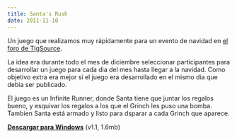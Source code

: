 ```yaml
---
title: Santa's Rush
date: 2011-11-10
---
```


Un juego que realizamos muy rápidamente para un evento de navidad en [el foro de TIgSource](https://forums.tigsource.com/index.php?topic=22778.0).

La idea era durante todo el mes de diciembre seleccionar participantes para desarrollar un juego para cada dia del mes hasta llegar a la navidad. Como objetivo extra era mejor si el juego era desarrollado en el mismo dia que debia ser publicado.

El juego es un Infinite Runner, donde Santa tiene que juntar los regalos bueno, y esquivar los regalos a los que el Grinch les puso una bomba. Tambien Santa está armado y listo para dsparar a cada Grinch que aparece.

[__Descargar para Windows__](http://files.torresbaldi.com/santasrush-1.0-win.zip) (v1.1, 1.6mb)
